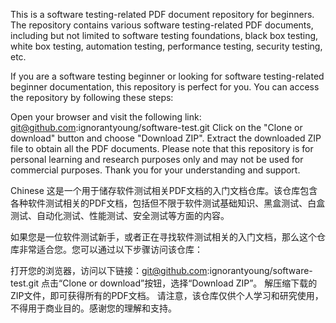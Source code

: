 This is a software testing-related PDF document repository for beginners. The repository contains various software testing-related PDF documents, including but not limited to software testing foundations, black box testing, white box testing, automation testing, performance testing, security testing, etc.

If you are a software testing beginner or looking for software testing-related beginner documentation, this repository is perfect for you. You can access the repository by following these steps:

Open your browser and visit the following link: git@github.com:ignorantyoung/software-test.git
Click on the "Clone or download" button and choose "Download ZIP".
Extract the downloaded ZIP file to obtain all the PDF documents.
Please note that this repository is for personal learning and research purposes only and may not be used for commercial purposes. Thank you for your understanding and support.





Chinese 
这是一个用于储存软件测试相关PDF文档的入门文档仓库。该仓库包含各种软件测试相关的PDF文档，包括但不限于软件测试基础知识、黑盒测试、白盒测试、自动化测试、性能测试、安全测试等方面的内容。

如果您是一位软件测试新手，或者正在寻找软件测试相关的入门文档，那么这个仓库非常适合您。您可以通过以下步骤访问该仓库：

打开您的浏览器，访问以下链接：git@github.com:ignorantyoung/software-test.git
点击“Clone or download”按钮，选择“Download ZIP”。
解压缩下载的ZIP文件，即可获得所有的PDF文档。
请注意，该仓库仅供个人学习和研究使用，不得用于商业目的。感谢您的理解和支持。
